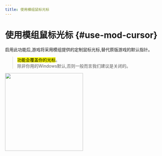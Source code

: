 ```yaml
---
title: 使用模组鼠标光标
---
```

# 使用模组鼠标光标 {#use-mod-cursor}

启用此功能后,游戏将采用模组提供的定制鼠标光标,替代原版游戏的默认指针。

> <mark>功能会覆盖你的光标</mark>。\
> 除非你用的Windows默认,否则一般而言我们建议是关闭的。

<img src="https://api.xtreme.net.cn/Docs/FinalSuspect/Options/ModCursor.png" wdith="256px" height="256px"/>